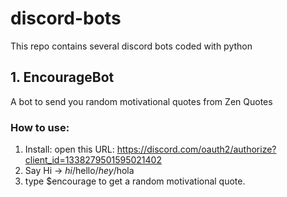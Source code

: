 # discord-bots
This repo contains several discord bots coded with python

## 1. EncourageBot
A bot to send you random motivational quotes from Zen Quotes

### How to use:
1. Install: open this URL: https://discord.com/oauth2/authorize?client_id=1338279501595021402
2. Say Hi -> $hi/$hello/$hey/$hola
3. type $encourage to get a random motivational quote. 
   
